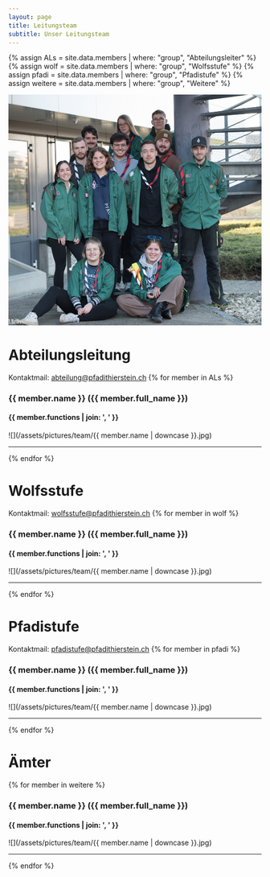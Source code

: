 ```yaml
---
layout: page
title: Leitungsteam
subtitle: Unser Leitungsteam
---
```


{% assign ALs = site.data.members | where: "group", "Abteilungsleiter" %}
{% assign wolf = site.data.members | where: "group", "Wolfsstufe" %}
{% assign pfadi = site.data.members | where: "group", "Pfadistufe" %}
{% assign weitere = site.data.members | where: "group", "Weitere" %}


![](/assets/pictures/team/leitungsteam.jpg)

# Abteilungsleitung
Kontaktmail: [abteilung@pfadithierstein.ch](mailto:abteilung@pfadithierstein.ch)
{% for member in ALs %}
### {{ member.name }} ({{ member.full_name }})
#### {{ member.functions | join: ', ' }}
![](/assets/pictures/team/{{ member.name | downcase }}.jpg)

---
{% endfor %}

# Wolfsstufe
Kontaktmail: [wolfsstufe@pfadithierstein.ch](mailto:wolfsstufe@pfadithierstein.ch)
{% for member in wolf %}
### {{ member.name }} ({{ member.full_name }})
#### {{ member.functions | join: ', ' }}
![](/assets/pictures/team/{{ member.name | downcase }}.jpg)

---
{% endfor %}

# Pfadistufe
Kontaktmail: [pfadistufe@pfadithierstein.ch](mailto:pfadistufe@pfadithierstein.ch)
{% for member in pfadi %}
### {{ member.name }} ({{ member.full_name }})
#### {{ member.functions | join: ', ' }}
![](/assets/pictures/team/{{ member.name | downcase }}.jpg)

---
{% endfor %}

# Ämter
{% for member in weitere %}
### {{ member.name }} ({{ member.full_name }})
#### {{ member.functions | join: ', ' }}
![](/assets/pictures/team/{{ member.name | downcase }}.jpg)

---
{% endfor %}
